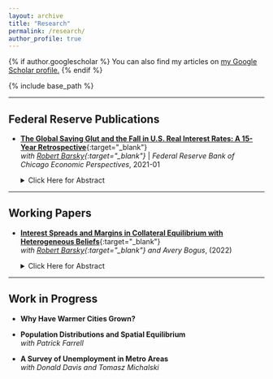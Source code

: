 ```yaml
---
layout: archive
title: "Research"
permalink: /research/
author_profile: true
---
```


{% if author.googlescholar %}
  You can also find my articles on <u><a href="{{author.googlescholar}}">my Google Scholar profile</a>.</u>
{% endif %}

{% include base_path %}

---

Federal Reserve Publications
---

+ [**The Global Saving Glut and the Fall in U.S. Real Interest Rates: A 15-Year Retrospective**](https://www.matthew-easton.com/files/ep2021_01.pdf){:target="_blank"} <br>
	*with [Robert Barsky](https://www.chicagofed.org/people/b/barsky-robert){:target="_blank"}* | *Federal Reserve Bank of Chicago Economic Perspectives*, 2021-01

	<details>
  		<summary>Click Here for Abstract</summary>
		
		The authors revisit Ben Bernanke’s global saving glut (GSG) hypothesis from 2005—which links low long-term real interest rates in the United States to excess saving in a number of non-Western countries, including, but not limited to, China. Using an analytical framework and empirical data, they find that the ability of the GSG hypothesis to explain the fall in long-term real rates between 2002 and 2006 is likely much greater than its ability to account for the further fall in these rates from the Great Recession onward.
	</details>


---

Working Papers
---

+ [**Interest Spreads and Margins in Collateral Equilibrium with Heterogeneous Beliefs**](https://www.matthew-easton.com/files/20220818_bbe.pdf){:target="_blank"} <br>
	*with [Robert Barsky](https://www.chicagofed.org/people/b/barsky-robert){:target="_blank"} and Avery Bogus*, \(2022\)
	
	<details>
		<summary>Click Here for Abstract</summary>
		
		There continues to be substantial interest in models combining heterogeneous beliefs about asset values with leverage generated by loans from pessimists to the optimistic natural buyers of the asset. This paper determines the size of the interest spread and margin on the loan as a function of the downside risk perceived by the lender, and the amount of risk capital put forward by the borrower. We show that in a continuous state version of a model of collateral equilibrium with high initial leverage, most of the burden of adjustment to increases in such risk are borne by an increase in the interest spread and not the margin or “haircut”. This is contrary both to the predictions of the much-discussed binomial asset pricing model and the stylized facts in empirical data from the bilateral repo market.
	</details>
	
	

---

Work in Progress
---

+ **Why Have Warmer Cities Grown?**

+ **Population Distributions and Spatial Equilibrium** <br>
	*with Patrick Farrell*

+ **A Survey of Unemployment in Metro Areas** <br>
	*with Donald Davis and Tomasz Michalski*